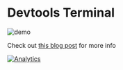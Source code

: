 # Devtools Terminal

![demo](http://blog.dfilimonov.com/assets/images/cat-demo.gif)

Check out [this blog post](http://blog.dfilimonov.com/2013/09/12/devtools-terminal.html) for more info

[![Analytics](https://ga-beacon.appspot.com/UA-32704322-2/devtools-terminal/index)](https://github.com/igrigorik/ga-beacon)
